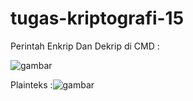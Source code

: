 # tugas-kriptografi-15
Perintah Enkrip Dan Dekrip di CMD :

![gambar](https://user-images.githubusercontent.com/121703984/210905620-61e13e03-cc90-4e96-93fc-be922065fc07.png)



Plainteks :![gambar](https://user-images.githubusercontent.com/121703984/210905833-0e938efe-83a9-4819-9c24-9a1fb56d97ce.png)

